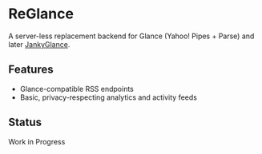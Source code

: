 # ReGlance

A server-less replacement backend for Glance (Yahoo! Pipes + Parse) and later [JankyGlance](https://github.com/Miserlou/JankyGlance).

## Features

* Glance-compatible RSS endpoints
* Basic, privacy-respecting analytics and activity feeds

## Status

Work in Progress
